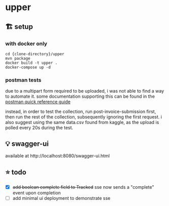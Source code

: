 # upper
## 🏗️ setup
### with docker only
```
cd {clone-directory}/upper
mvn package
docker build -t upper .
docker-compose up -d
```
### postman tests
due to a multipart form required to be uploaded, i was not able to find a way to automate it.
some documentation supporting this can be found in the [postman quick reference guide](https://postman-quick-reference-guide.readthedocs.io/en/latest/cheatsheet.html?highlight=multipart#pm-sendrequest)

instead, in order to test the collection, run post-invoice-submission first, then run the rest of the collection, subsequently ignoring the first request.
i also suggest using the same data.csv found from kaggle, as the upload is polled every 20s during the test.

## 💡 swagger-ui
available at http://localhost:8080/swagger-ui.html

## ⭐ todo
- [x] ~~add boolean complete field to Tracked~~ sse now sends a "complete" event upon completion
- [ ] add minimal ui deployment to demonstrate sse
